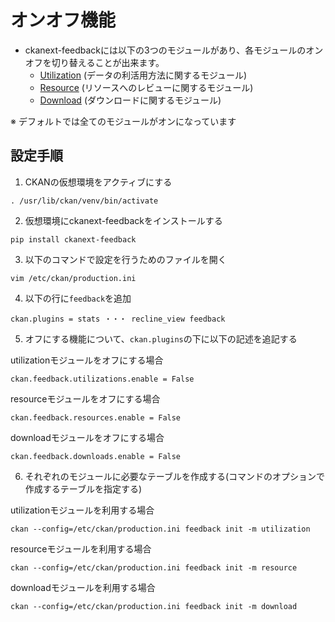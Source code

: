 # オンオフ機能

* ckanext-feedbackには以下の3つのモジュールがあり、各モジュールのオンオフを切り替えることが出来ます。
  * [Utilization]() (データの利活用方法に関するモジュール)
  * [Resource]() (リソースへのレビューに関するモジュール)
  * [Download](./download.md) (ダウンロードに関するモジュール)

※ デフォルトでは全てのモジュールがオンになっています

## 設定手順

1. CKANの仮想環境をアクティブにする
```
. /usr/lib/ckan/venv/bin/activate
```

2. 仮想環境にckanext-feedbackをインストールする
```
pip install ckanext-feedback
```

3. 以下のコマンドで設定を行うためのファイルを開く
```
vim /etc/ckan/production.ini
```

4. 以下の行に`feedback`を追加
```
ckan.plugins = stats ・・・ recline_view feedback
```

5. オフにする機能について、`ckan.plugins`の下に以下の記述を追記する

utilizationモジュールをオフにする場合
```
ckan.feedback.utilizations.enable = False
```

resourceモジュールをオフにする場合
```
ckan.feedback.resources.enable = False
```

downloadモジュールをオフにする場合
```
ckan.feedback.downloads.enable = False
 ```

6. それぞれのモジュールに必要なテーブルを作成する(コマンドのオプションで作成するテーブルを指定する)

utilizationモジュールを利用する場合
```
ckan --config=/etc/ckan/production.ini feedback init -m utilization
```

resourceモジュールを利用する場合
```
ckan --config=/etc/ckan/production.ini feedback init -m resource
```

downloadモジュールを利用する場合
```
ckan --config=/etc/ckan/production.ini feedback init -m download
```